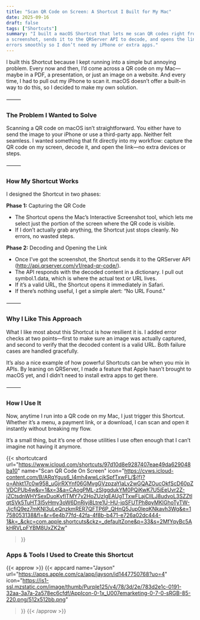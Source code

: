 ```yaml
---
title: "Scan QR Code on Screen: A Shortcut I Built for My Mac"
date: 2025-09-16
draft: false
tags: ["Shortcuts"]
summary: "I built a macOS Shortcut that lets me scan QR codes right from my screen. It grabs 
a screenshot, sends it to the QRServer API to decode, and opens the link in Safari—handling 
errors smoothly so I don’t need my iPhone or extra apps."
---
```


I built this Shortcut because I kept running into a simple but annoying problem. Every now 
and then, I’d come across a QR code on my Mac—maybe in a PDF, a presentation, or just an image 
on a website. And every time, I had to pull out my iPhone to scan it. macOS doesn’t offer 
a built-in way to do this, so I decided to make my own solution.

⸻

### The Problem I Wanted to Solve

Scanning a QR code on macOS isn’t straightforward. You either have to send the image to your 
iPhone or use a third-party app. Neither felt seamless. I wanted something that fit directly 
into my workflow: capture the QR code on my screen, decode it, and open the link—no extra 
devices or steps.

⸻

### How My Shortcut Works

I designed the Shortcut in two phases:

**Phase 1:** Capturing the QR Code

- The Shortcut opens the Mac’s Interactive Screenshot tool, which lets me select just the 
portion of the screen where the QR code is visible.
- If I don’t actually grab anything, the Shortcut just stops cleanly. No errors, no wasted 
steps.

**Phase 2:** Decoding and Opening the Link

- Once I’ve got the screenshot, the Shortcut sends it to the QRServer API (http://api.qrserver.com/v1/read-qr-code/).
- The API responds with the decoded content in a dictionary. I pull out symbol.1.data, which 
is where the actual text or URL lives.
- If it’s a valid URL, the Shortcut opens it immediately in Safari.
- If there’s nothing useful, I get a simple alert: “No URL Found.”

⸻

### Why I Like This Approach

What I like most about this Shortcut is how resilient it is. I added error checks at two 
points—first to make sure an image was actually captured, and second to verify that the 
decoded content is a valid URL. Both failure cases are handled gracefully.

It’s also a nice example of how powerful Shortcuts can be when you mix in APIs. By leaning 
on QRServer, I made a feature that Apple hasn’t brought to macOS yet, and I didn’t need to 
install extra apps to get there.

⸻

### How I Use It

Now, anytime I run into a QR code on my Mac, I just trigger this Shortcut. Whether it’s a 
menu, a payment link, or a download, I can scan and open it instantly without breaking my 
flow.

It’s a small thing, but it’s one of those utilities I use often enough that I can’t imagine 
not having it anymore.

{{< shortcutcard
     url="https://www.icloud.com/shortcuts/97d10d8e9287407eae49da629048ba10"
     name="Scan QR Code On Screen"
     icon="https://cvws.icloud-content.com/B/ARqYgus6_I4mh4wwLcjkSpfTxwFL/${f}?o=Ahkt17c0w958_uGjrRXYnf06GMvgGVzpzaYlaLv2wGQAZOucOkfScD60pZVDCPUb4w&v=1&x=3&a=CAogPML-zSIggdukYM0PQiKwK7U5iEeUvr2Z-jZCtsdnWHYSexDuoKyflTMY7v2HoZUzIgEAUgTTxwFLajClILJ8udvoL3SZZtlqtSVk5TuHT3I5vHmy3oW6DnRiyj8Ltre1U-HU-jqSFUTPh8pyMKlGhoTyTW-JjcfjQ9ez7mKNI3uLeQnzkmRER7QFTP6P_QHnQ5Jup0leqKNkavh3Wg&e=1758053138&fl=&r=6e4b77fd-42fa-4f8b-b471-e726a02dc444-1&k=_&ckc=com.apple.shortcuts&ckz=_defaultZone&p=33&s=2MfYqyBc5AkHRVLpFYBM8UxZK2w"
>}}

### Apps & Tools I Used to Create this Shortcut

{{< approw >}}
  {{< appcard 
    name="Jayson"
    url="https://apps.apple.com/ca/app/jayson/id1447750768?uo=4"
    icon="https://is1-ssl.mzstatic.com/image/thumb/Purple125/v4/78/3d/2e/783d2e1c-0191-32aa-3a7a-2a578ec6cfdf/AppIcon-0-1x_U007emarketing-0-7-0-sRGB-85-220.png/512x512bb.png"
  >}}
{{< /approw >}}


